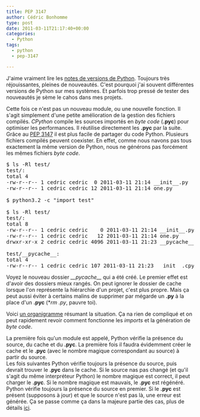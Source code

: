 ```yaml
---
title: PEP 3147
author: Cédric Bonhomme
type: post
date: 2011-03-11T21:17:40+00:00
categories:
  - Python
tags:
  - python
  - pep-3147

---
```

J'aime vraiment lire les [notes de versions de Python][1]. Toujours très réjouissantes, pleines de nouveautés. C'est pourquoi j'ai souvent différentes versions de Python sur mes systèmes. Et parfois trop pressé de tester des nouveautés je sème le cahos dans mes projets.

Cette fois ce n'est pas un nouveau module, ou une nouvelle fonction. Il s'agit simplement d'une petite amélioration de la gestion des fichiers compilés. _CPython_ compile les sources importés en _byte code_ (**.pyc**) pour optimiser les performances. Il réutilise directement les **.pyc** par la suite.  
Grâce au [PEP 3147][2] il est plus facile de partager du code Python. Plusieurs fichiers compilés peuvent coexister. En effet, comme nous navons pas tous exactement la même version de Python, nous ne générons pas forcément les mêmes fichiers _byte code_.

<pre class="brush:sh">$ ls -Rl test/
test/:
total 4
-rw-r--r-- 1 cedric cedric  0 2011-03-11 21:14 __init__.py
-rw-r--r-- 1 cedric cedric 12 2011-03-11 21:14 one.py

$ python3.2 -c "import test"

$ ls -Rl test/
test/:
total 8
-rw-r--r-- 1 cedric cedric    0 2011-03-11 21:14 __init__.py
-rw-r--r-- 1 cedric cedric   12 2011-03-11 21:14 one.py
drwxr-xr-x 2 cedric cedric 4096 2011-03-11 21:23 __pycache__

test/__pycache__:
total 4
-rw-r--r-- 1 cedric cedric 107 2011-03-11 21:23 __init__.cpython-32.pyc
</pre>

Voyez le nouveau dossier _\_\_pycache\_\__ qui a été créé. Le premier effet est d'avoir des dossiers mieux rangés. On peut ignorer le dossier de cache lorsque l'on représente la hiérarchie d'un projet, c'est plus propre. Mais ça peut aussi éviter à certains malins de supprimer par mégarde un **.py** à la place d'un **.pyc** (**rm *.py**, pauvre toi).

Voici [un organigramme][3] résumant la situation. Ça na rien de compliqué et on peut rapidement revoir comment fonctionne les _imports_ et la génération de _byte code_.

La première fois qu'un module est appelé, Python vérifie la présence du source, du cache et du **.pyc**. La première fois il faudra évidemment créer le cache et le **.pyc** (avec le nombre magique correspondant au source) à partir du source.  
Les fois suivantes Python vérifie toujours la présence du source, puis devrait trouver le **.pyc** dans le cache. Si le source nas pas changé (et qu'il s'agit du même interpréteur Python) le nombre magique est correct, il peut charger le **.pyc**. Si le nombre magique est mauvais, le **.pyc** est régénéré.  
Python vérifie toujours la présence du source en premier. Si le **.pyc** est présent (supposons à jour) et que le source n'est pas là, une erreur est générée. Ça se passe comme ça dans la majeure partie des cas, plus de détails [ici][4].

 [1]: http://www.python.org/download/releases/3.2/
 [2]: http://www.python.org/dev/peps/pep-3147/
 [3]: http://www.python.org/dev/peps/pep-3147/pep-3147-1.png
 [4]: http://www.python.org/dev/peps/pep-3147/#case-4-legacy-pyc-files-and-source-less-imports
